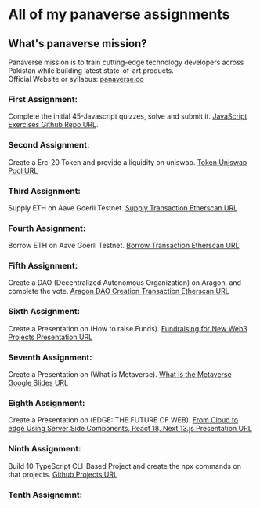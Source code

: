 # All of my panaverse assignments

## What's panaverse mission?

Panaverse mission is to train cutting-edge technology developers across Pakistan while building latest state-of-art products. <br>
Official Website or syllabus: [panaverse.co](https://www.panaverse.co/)

### First Assignment:
Complete the initial 45-Javascript quizzes, solve and submit it. [JavaScript Exercises Github Repo URL](https://github.com/AsharibAli/Panaverse-JavaScript-Assignments).

### Second Assignment:
Create a Erc-20 Token and provide a liquidity on uniswap. [Token Uniswap Pool URL](https://app.uniswap.org/#/pool/37787)

### Third Assignment:
Supply ETH on Aave Goerli Testnet. [Supply Transaction Etherscan  URL](https://goerli.etherscan.io/tx/0x38541e91cc7567509f1ad3b34b9bb8d9ceca95b6a2d563c7031014172c1c6ee6)

### Fourth Assignment:
Borrow ETH on Aave Goerli Testnet. [ Borrow Transaction Etherscan  URL](https://goerli.etherscan.io/tx/0x167381474fef727898bc8552dc4b7330cfd1c1e0b46010abf8df9673c3a8d658)

### Fifth Assignment:
Create a DAO (Decentralized Autonomous Organization) on Aragon, and complete the vote. [Aragon DAO Creation Transaction Etherscan  URL](https://client.aragon.org/?fbclid=IwAR2lfbHQ4gn-uVGIOP0TemL-j87VKGIG9E3o2QNRqhJGTUJdwhxFMUkkmHk#/asharib/)

### Sixth Assignment:
Create a Presentation on (How to raise Funds). [Fundraising for New Web3 Projects Presentation  URL](https://docs.google.com/presentation/d/1wWeH2bcs6JYL80-BjIWPYsiXWjNn542rIuuZZ2ulnLw/edit?usp=sharing)

### Seventh Assignment:
Create a Presentation on (What is Metaverse). [What is the Metaverse Google Slides URL](https://docs.google.com/presentation/d/1U_mMpGeZBE-Pb-pza6Vrwc5fL99veGBfKSDxvwJ_xcA/edit#slide=id.g15bbb082eac_0_1)

### Eighth Assignment:
Create a Presentation on (EDGE: THE FUTURE OF WEB). [From Cloud to edge Using Server Side Components, React 18, Next 13.js Presentation URL](https://docs.google.com/presentation/d/1ei4niro1X68jPEKXy0iP0NQIzzvvrJwTkgIuUm2UcKE/edit#slide=id.p)

### Ninth Assignment:
Build 10 TypeScript CLI-Based Project and create the npx commands on that projects. [Github Projects URL](https://github.com/AsharibAli/TypeScript-Assignment-Projects)

### Tenth Assignemnt:

